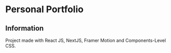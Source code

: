 # Personal Portfolio

## Information

Project made with React JS, NextJS, Framer Motion and Components-Level CSS. 


